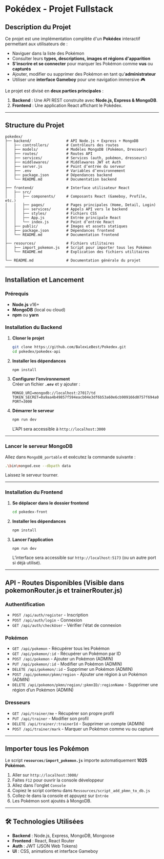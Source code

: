 # Pokédex - Projet Fullstack

## Description du Projet
Ce projet est une implémentation complète d'un **Pokédex** interactif permettant aux utilisateurs de :
- Naviguer dans la liste des Pokémon
- Consulter leurs **types, descriptions, images et régions d'apparition**
- **S'inscrire et se connecter** pour marquer les Pokémon comme **vus** ou **capturés**
- Ajouter, modifier ou supprimer des Pokémon en tant qu'**administrateur**
- Utiliser une **interface Gameboy** pour une navigation immersive 🎮

Le projet est divisé en **deux parties principales** :
1. **Backend** : Une API REST construite avec **Node.js, Express & MongoDB**.
2. **Frontend** : Une application React affichant le Pokédex.

---

## Structure du Projet
```
pokedex/
├── backend/                # API Node.js + Express + MongoDB
│   ├── controllers/        # Contrôleurs des routes
│   ├── models/             # Modèles MongoDB (Pokémon, Dresseur)
│   ├── routes/             # Routes API
│   ├── services/           # Services (auth, pokémon, dresseurs)
│   ├── middlewares/        # Middlewares JWT et Auth
│   ├── server.js           # Point d’entrée du serveur
│   ├── .env                # Variables d’environnement
│   ├── package.json        # Dépendances backend
│   └── README.md           # Documentation backend
│
├── frontend/               # Interface utilisateur React
│   ├── src/
│   │   ├── components/     # Composants React (Gameboy, Profile, etc.)
│   │   ├── pages/          # Pages principales (Home, Detail, Login)
│   │   ├── services/       # Appels API vers le backend
│   │   ├── styles/         # Fichiers CSS
│   │   ├── App.js          # Entrée principale React
│   │   └── index.js        # Point d’entrée React
│   ├── public/             # Images et assets statiques
│   ├── package.json        # Dépendances frontend
│   └── README.md           # Documentation frontend
│
├── resources/              # Fichiers utilitaires
│   ├── import_pokemon.js   # Script pour importer tous les Pokémon
│   └── README.md           # Explication des fichiers utilitaires
│
└── README.md               # Documentation générale du projet
```

---

## Installation et Lancement

### Prérequis
- **Node.js** v16+
- **MongoDB** (local ou cloud)
- **npm** ou **yarn**

### Installation du Backend
1. **Cloner le projet**  
   ```sh
   git clone https://github.com/BalexLeBest/Pokedex.git
   cd pokedex/pokedex-api
   ```
2. **Installer les dépendances**  
   ```sh
   npm install
   ```
3. **Configurer l’environnement**  
   Créer un fichier **`.env`** et y ajouter :
   ```
   MONGO_URI=mongodb://localhost:27017/td
   TOKEN_SECRET=0a9aa4b49857f594eacb04e3df6b53a60e6cb909166d0757f694a0e903fa9b1891e703093b53f6ba5286c4dd38c71df4d9a6ae136e4384abed6fcdafd786c196
   PORT=3000
   ```
4. **Démarrer le serveur**  
   ```sh
   npm run dev
   ```
   L'API sera accessible à `http://localhost:3000`

---

### Lancer le serveur MongoDB
Allez dans `MongoDB_portable` et exécutez la commande suivante :
```bash
.\bin\mongod.exe --dbpath data
```
Laissez le serveur tourner.

---

### Installation du Frontend
1. **Se déplacer dans le dossier frontend**  
   ```sh
   cd pokedex-front
   ```
2. **Installer les dépendances**  
   ```sh
   npm install
   ```
3. **Lancer l’application**  
   ```sh
   npm run dev
   ```
   L’interface sera accessible sur `http://localhost:5173` (ou un autre port si déjà utilisé).

---

## API - Routes Disponibles (Visible dans pokemonRouter.js et trainerRouter.js)

### Authentification
- `POST /api/auth/register` - Inscription
- `POST /api/auth/login` - Connexion
- `GET /api/auth/checkUser` - Vérifier l'état de connexion

### Pokémon
- `GET /api/pokemon` - Récupérer tous les Pokémon
- `GET /api/pokemon/:id` - Récupérer un Pokémon par ID
- `POST /api/pokemon` - Ajouter un Pokémon (ADMIN)
- `PUT /api/pokemon/:id` - Modifier un Pokémon (ADMIN)
- `DELETE /api/pokemon/:id` - Supprimer un Pokémon (ADMIN)
- `POST /api/pokemon/pkmn/region` - Ajouter une région à un Pokémon (ADMIN)
- `DELETE /api/pokemon/pkmn/region/:pkmnID/:regionName` - Supprimer une région d’un Pokémon (ADMIN)

### Dresseurs
- `GET /api/trainer/me` - Récupérer son propre profil
- `PUT /api/trainer` - Modifier son profil
- `DELETE /api/trainer/:trainerId` - Supprimer un compte (ADMIN)
- `POST /api/trainer/mark` - Marquer un Pokémon comme vu ou capturé
---

## Importer tous les Pokémon

Le script **`resources/import_pokemon.js`** importe automatiquement **1025 Pokémon**.

1. Aller sur `http://localhost:3000/`
2. Faites `F12` pour ouvrir la console développeur
3. Allez dans l'onglet `Console`
4. Copiez le script contenu dans `Ressources/script_add_pkmn_to_db.js`
5. Collez-le dans la console et appuyez sur `Entrée`
6. Les Pokémon sont ajoutés à MongoDB.

---

## 🛠️ Technologies Utilisées
- **Backend** : Node.js, Express, MongoDB, Mongoose
- **Frontend** : React, React Router
- **Auth** : JWT (JSON Web Tokens)
- **UI** : CSS, animations et interface Gameboy
